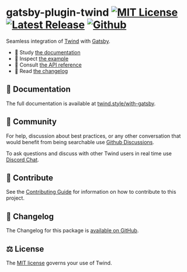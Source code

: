 # gatsby-plugin-twind [![MIT License](https://flat.badgen.net/github/license/tw-in-js/twind)](https://github.com/tw-in-js/twind/blob/next/LICENSE) [![Latest Release](https://flat.badgen.net/npm/v/gatsby-plugin-twind/next?icon=npm&label&cache=10800&color=blue)](https://www.npmjs.com/package/gatsby-plugin-twind/v/next) [![Github](https://flat.badgen.net/badge/icon/tw-in-js%2Ftwind%23with-gatsby?icon=github&label)](https://github.com/tw-in-js/twind/tree/next/packages/with-gatsby)

Seamless integration of [Twind](https://twind.style) with [Gatsby](https://github.com/gatsbyjs/gatsby).

- 📖 Study [the documentation](https://twind.style/with-gatsby)
- 🧭 Inspect [the example](https://github.com/tw-in-js/twind/tree/next/examples/with-gatsby)
- 📓 Consult [the API reference](https://twind.style/packages/gatsby-plugin-twind)
- 📜 Read [the changelog](https://github.com/tw-in-js/twind/tree/next/packages/with-gatsby/CHANGELOG.md)

## 📖 Documentation

The full documentation is available at [twind.style/with-gatsby](https://twind.style/with-gatsby).

## 💬 Community

For help, discussion about best practices, or any other conversation that would benefit from being searchable use [Github Discussions](https://github.com/tw-in-js/twind/discussions).

To ask questions and discuss with other Twind users in real time use [Discord Chat](https://chat.twind.style).

## 🧱 Contribute

See the [Contributing Guide](../../CONTRIBUTING.md) for information on how to contribute to this project.

## 📜 Changelog

The Changelog for this package is [available on GitHub](https://github.com/tw-in-js/twind/tree/next/packages/with-gatsby/CHANGELOG.md).

## ⚖️ License

The [MIT license](https://github.com/tw-in-js/twind/blob/main/LICENSE) governs your use of Twind.
